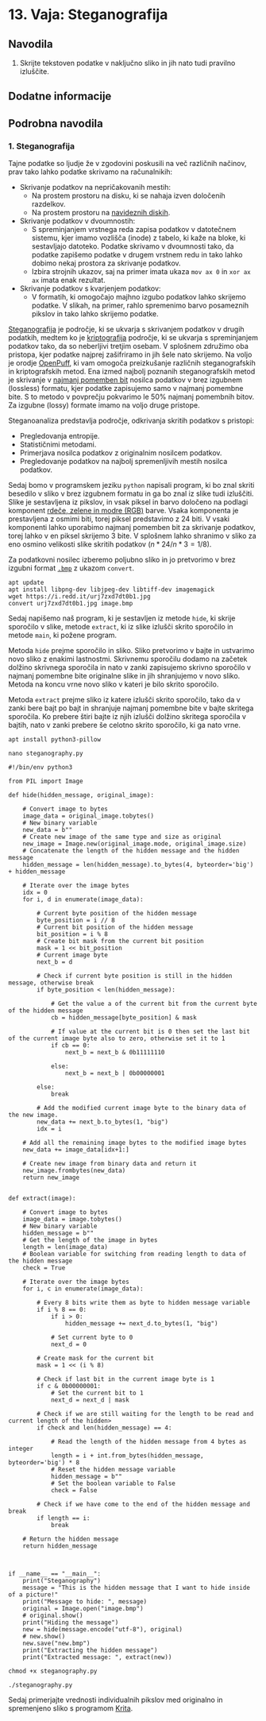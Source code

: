 # 13. Vaja: Steganografija

## Navodila

1. Skrijte tekstoven podatke v naključno sliko in jih nato tudi pravilno izluščite.

## Dodatne informacije

## Podrobna navodila

### 1. Steganografija

Tajne podatke so ljudje že v zgodovini poskusili na več različnih načinov, prav tako lahko podatke skrivamo na računalnikih:

- Skrivanje podatkov na nepričakovanih mestih:
    - Na prostem prostoru na disku, ki se nahaja izven določenih razdelkov.
    - Na prostem prostoru na [navideznih diskih](https://github.com/polz113/virtual_disk_injector).
- Skrivanje podatkov v dvoumnostih:
    - S spreminjanjem vrstnega reda zapisa podatkov v datotečnem sistemu, kjer imamo vozlišča (inode) z tabelo, ki kaže na bloke, ki sestavljajo datoteko. Podatke skrivamo v dvoumnosti tako, da podatke zapišemo podatke v drugem vrstnem redu in tako lahko dobimo nekaj prostora za skrivanje podatkov.
    - Izbira strojnih ukazov, saj na primer imata ukaza `mov ax 0` in `xor ax ax` imata enak rezultat.  
- Skrivanje podatkov s kvarjenjem podatkov:
    - V formatih, ki omogočajo majhno izgubo podatkov lahko skrijemo podatke. V slikah, na primer, rahlo spremenimo barvo posameznih pikslov in tako lahko skrijemo podatke.

[Steganografija](https://en.wikipedia.org/wiki/Steganography) je področje, ki se ukvarja s skrivanjem podatkov v drugih podatkih, medtem ko je [kriptografija](https://en.wikipedia.org/wiki/Cryptography) področje, ki se ukvarja s spreminjanjem podatkov tako, da so neberljivi tretjim osebam. V splošnem združimo oba pristopa, kjer podatke najprej zašifriramo in jih šele nato skrijemo. Na voljo je orodje [OpenPuff](https://embeddedsw.net/OpenPuff_Steganography_Home.html), ki vam omogoča preizkušanje različnih steganografskih in kriptografskih metod. Ena izmed najbolj poznanih steganografskih metod je skrivanje v [najmanj pomemben bit](https://www.boiteaklou.fr/Steganography-Least-Significant-Bit.html) nosilca podatkov v brez izgubnem (lossless) formatu, kjer podatke zapisujemo samo v najmanj pomembne bite. S to metodo v povprečju pokvarimo le 50% najmanj pomembnih bitov. Za izgubne (lossy) formate imamo na voljo druge pristope.

Steganoanaliza predstavlja področje, odkrivanja skritih podatkov s pristopi:

- Pregledovanja entropije.
- Statističnimi metodami.
- Primerjava nosilca podatkov z originalnim nosilcem podatkov.
- Pregledovanje podatkov na najbolj spremenljivih mestih nosilca podatkov.

Sedaj bomo v programskem jeziku `python` napisali program, ki bo znal skriti besedilo v sliko v brez izgubnem formatu in ga bo znal iz slike tudi izluščiti. Slike je sestavljena iz pikslov, in vsak piksel in barvo določeno na podlagi komponent [rdeče, zelene in modre (RGB)](https://en.wikipedia.org/wiki/RGB_color_model) barve. Vsaka komponenta je prestavljena z osmimi biti, torej piksel predstavimo z 24 biti. V vsaki komponenti lahko uporabimo najmanj pomemben bit za skrivanje podatkov, torej lahko v en piksel skrijemo 3 bite. V splošnem lahko shranimo v sliko za eno osmino velikosti slike skritih podatkov ($n*24/n*3 = 1/8$).

Za podatkovni nosilec izberemo poljubno sliko in jo pretvorimo v brez izgubni format [`.bmp`](https://en.wikipedia.org/wiki/BMP_file_format) z ukazom `convert`.

    apt update
    apt install libpng-dev libjpeg-dev libtiff-dev imagemagick
    wget https://i.redd.it/urj7zxd7dt0b1.jpg
    convert urj7zxd7dt0b1.jpg image.bmp

Sedaj napišemo naš program, ki je sestavljen iz metode `hide`, ki skrije sporočilo v slike, metode `extract`, ki iz slike izlušči skrito sporočilo in metode `main`, ki požene program.

Metoda `hide` prejme sporočilo in sliko. Sliko pretvorimo v bajte in ustvarimo novo sliko z enakimi lastnostmi. Skrivnemu sporočilu dodamo na začetek dolžino skrivnega sporočila in nato v zanki zapisujemo skrivno sporočilo v najmanj pomembne bite originalne slike in jih shranjujemo v novo sliko. Metoda na koncu vrne novo sliko v kateri je bilo skrito sporočilo.

Metoda `extract` prejme sliko iz katere izlušči skrito sporočilo, tako da v zanki bere bajt po bajt in shranjuje najmanj pomembne bite v bajte skritega sporočila. Ko prebere štiri bajte iz njih izlušči dolžino skritega sporočila v bajtih, nato v zanki prebere še celotno skrito sporočilo, ki ga nato vrne.

    apt install python3-pillow

    nano steganography.py

    #!/bin/env python3

    from PIL import Image

    def hide(hidden_message, original_image):

        # Convert image to bytes
        image_data = original_image.tobytes()
        # New binary variable
        new_data = b""
        # Create new image of the same type and size as original
        new_image = Image.new(original_image.mode, original_image.size)
        # Concatenate the length of the hidden message and the hidden message
        hidden_message = len(hidden_message).to_bytes(4, byteorder='big') + hidden_message

        # Iterate over the image bytes
        idx = 0
        for i, d in enumerate(image_data):

            # Current byte position of the hidden message
            byte_position = i // 8
            # Current bit position of the hidden message
            bit_position = i % 8
            # Create bit mask from the current bit position
            mask = 1 << bit_position
            # Current image byte
            next_b = d

            # Check if current byte position is still in the hidden message, otherwise break
            if byte_position < len(hidden_message):

                # Get the value a of the current bit from the current byte of the hidden message
                cb = hidden_message[byte_position] & mask

                # If value at the current bit is 0 then set the last bit of the current image byte also to zero, otherwise set it to 1
                if cb == 0:
                    next_b = next_b & 0b11111110

                else:
                    next_b = next_b | 0b00000001

            else:
                break

            # Add the modified current image byte to the binary data of the new image.
            new_data += next_b.to_bytes(1, "big")
            idx = i

        # Add all the remaining image bytes to the modified image bytes
        new_data += image_data[idx+1:]

        # Create new image from binary data and return it
        new_image.frombytes(new_data)
        return new_image


    def extract(image):

        # Convert image to bytes
        image_data = image.tobytes()
        # New binary variable
        hidden_message = b""
        # Get the length of the image in bytes
        length = len(image_data)
        # Boolean variable for switching from reading length to data of the hidden message
        check = True

        # Iterate over the image bytes
        for i, c in enumerate(image_data):

            # Every 8 bits write them as byte to hidden message variable
            if i % 8 == 0:
                if i > 0:
                    hidden_message += next_d.to_bytes(1, "big")

                # Set current byte to 0
                next_d = 0

            # Create mask for the current bit
            mask = 1 << (i % 8)

            # Check if last bit in the current image byte is 1
            if c & 0b00000001:
                # Set the current bit to 1
                next_d = next_d | mask

            # Check if we are still waiting for the length to be read and current length of the hidden>
            if check and len(hidden_message) == 4:

                # Read the length of the hidden message from 4 bytes as integer
                length = i + int.from_bytes(hidden_message, byteorder='big') * 8
                # Reset the hidden message variable
                hidden_message = b""
                # Set the boolean variable to False
                check = False

            # Check if we have come to the end of the hidden message and break
            if length == i:
                break

        # Return the hidden message
        return hidden_message



    if __name__ == "__main__":
        print("Steganography")
        message = "This is the hidden message that I want to hide inside of a picture!"
        print("Message to hide: ", message)
        original = Image.open("image.bmp")
        # original.show()
        print("Hiding the message")
        new = hide(message.encode("utf-8"), original)
        # new.show()
        new.save("new.bmp")
        print("Extracting the hidden message")
        print("Extracted message: ", extract(new))

    chmod +x steganography.py

    ./steganography.py

Sedaj primerjajte vrednosti individualnih pikslov med originalno in spremenjeno sliko s programom [Krita](https://krita.org/).